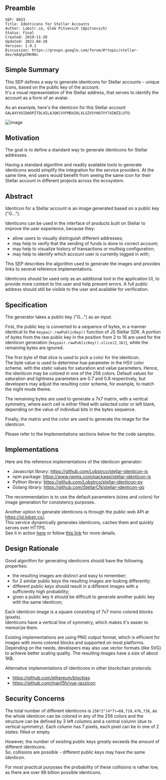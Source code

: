 ## Preamble

```
SEP: 0033
Title: Identicons for Stellar Accounts
Author: Lobstr.co, Gleb Pitsevich (@pitsevich)
Status: Final
Created: 2019-11-20
Updated: 2021-04-20
Version: 1.0.1
Discussion: https://groups.google.com/forum/#!topic/stellar-dev/kAqhpCMe96c
```

## Simple Summary

This SEP defines a way to generate identicons for Stellar accounts - unique icons, based on the public key of the
account.  
It's a visual representation of the Stellar address, that serves to identify the account as a form of an avatar.

As an example, here's the identicon for this Stellar account `GALAXYVOIDAOPZTDLHILAJQKCVVFMD4IKLXLSZV5YHO7VY74IWZILUTO`:

![image](https://id.lobstr.co/GALAXYVOIDAOPZTDLHILAJQKCVVFMD4IKLXLSZV5YHO7VY74IWZILUTO.png)

## Motivation

The goal is to define a standard way to generate identicons for Stellar addresses.

Having a standard algorithm and readily available tools to generate identicons would simplify the integration for the
service providers. At the same time, end users would benefit from seeing the same icon for their Stellar account in
different projects across the ecosystem.

## Abstract

Identicon for a Stellar account is an image generated based on a public key ("G...").

Identicons can be used in the interface of products built on Stellar to improve the user experience, because they:

- allow users to visually distinguish different addresses;
- may help to verify that the sending of funds is done to correct account;
- may help to visualize history of transactions or multisig configuration;
- may help to identify which account user is currently logged in with;

This SEP describes the algorithm used to generate the images and provides links to several reference implementations.

Identicons should be used only as an additional tool in the application UI, to provide more context to the user and help
prevent errors. A full public address should still be visible to the user and available for verification.

## Specification

The generator takes a public key ("G...") as an input.

First, the public key is converted to a sequence of bytes, in a manner identical to the `keypair.rawPublicKey()`
function of JS Stellar SDK. A portion of bytes from the raw public key in the position from 2 to 16 are used for the
identicon generation (`keypair.rawPublicKey().slice(2,16)`), while the remaining bytes are ignored.

The first byte of that slice is used to pick a color for the identicon.  
The byte value is used to determine hue parameter in the HSV color scheme, with the static values for saturation and
value parameters. Hence, the identicon may be colored in one of the 256 colors. Default values for saturation and
lightness parameters are 0.7 and 0.8 respectively, but developers may adjust the resulting color scheme, for example, to
match the night mode theme.

The remaining bytes are used to generate a 7x7 matrix, with a vertical symmetry, where each cell is either filled with
selected color or left blank, depending on the value of individual bits in the bytes sequence.

Finally, the matrix and the color are used to generate the image for the identicon.

Please refer to the Implementations sections below for the code samples.

## Implementations

Here are the reference implementations of the identicon generator:

- Javascript library: https://github.com/Lobstrco/stellar-identicon-js
- npm package: https://www.npmjs.com/package/stellar-identicon-js
- Python library: https://github.com/Lobstrco/stellar-identicon-py
- Golang library: https://github.com/StellarCN/stellar-identicon-go

The recommendation is to use the default parameters (sizes and colors) for image generation for consistency purposes.

Another option to generate identicons is through the public web API at https://id.lobstr.co/.  
This service dynamically generates identicons, caches them and quickly serves over HTTPS.  
See it in action [here](https://id.lobstr.co/GBIDGDSVQXAHGZNOETS7ADUMWCDSQJU4R53EZRK6ONP3BA42UJL5PAHR.png) or follow
[this link](https://github.com/Lobstrco/stellar-identicon-py#web-api) for more details.

## Design Rationale

Good algorithm for generating identicons should have the following properties:

- the resulting images are distinct and easy to remember;
- for 2 similar public keys the resulting images are looking differently;
- different public keys should result in a different images with a sufficiently high probability;
- given a public key it should be difficult to generate another public key with the same identicon;

Each identicon image is a square consisting of 7x7 mono colored blocks (pixels).  
Identicons have a vertical line of symmetry, which makes it's easier to memorize them.

Existing implementations are using PNG output format, which is efficient for images with mono colored blocks and
supported on most platforms. Depending on the needs, developers may also use vector formats (like SVG) to achieve better
scaling quality. The resulting images have a size of about 1KB.

Alternative implementations of identicons in other blockchain protocols:

- https://github.com/ethereum/blockies
- https://github.com/man15h/vue-jazzicon

## Security Concerns

The total number of different identicons is `256*2^(4*7)=68,719,476,736`, as the whole identicon can be colored in any
of the 256 colors and the structure can be defined by 3 left columns and a central column (due to vertical symmetry).
Each column has 7 pixels, each pixel can be in one of 2 states: filled or empty.

However, the number of existing public keys greatly exceeds the amount of different identicons.  
So, collisions are possible - different public keys may have the same identicon.

For most practical purposes the probability of these collisions is rather low, as there are over 68 billion possible
identicons.
